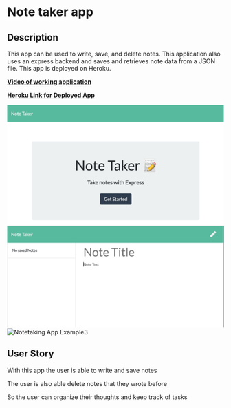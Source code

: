 # Note taker app

## Description

This app can be used to write, save, and delete notes. This application also uses an express backend and saves and retrieves note data from a JSON file. This app is deployed on Heroku. 

**[Video of working application](https://youtu.be/CNgu8uQm5dw)**

**[Heroku Link for Deployed App](https://idallas-note-taker-app.herokuapp.com/)**


![Notetaking App Example1](./Screenshot1.png)
![Notetaking App Example2](./Screenshot2.png)
![Notetaking App Example3](./Screenshot3.png)

## User Story

With this app the user is able to write and save notes

The user is also able delete notes that they wrote before

So the user can organize their thoughts and keep track of tasks

